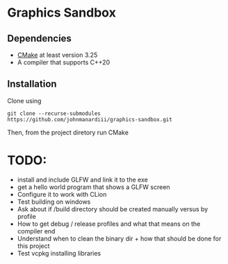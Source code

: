 # Graphics Sandbox

## Dependencies
* [CMake](https://cmake.org/download/) at least version 3.25
* A compiler that supports C++20

## Installation

Clone using 

``git clone --recurse-submodules https://github.com/johnmanardiii/graphics-sandbox.git``

Then, from the project diretory run CMake

# TODO:
* install and include GLFW and link it to the exe
* get a hello world program that shows a GLFW screen
* Configure it to work with CLion
* Test building on windows
* Ask about if /build directory should be created manually versus by profile
* How to get debug / release profiles and what that means on the compiler end
* Understand when to clean the binary dir + how that should be done for this project
* Test vcpkg installing libraries